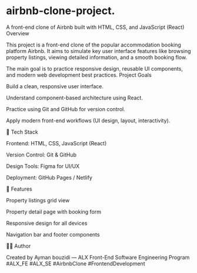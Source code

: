 # airbnb-clone-project.
A front-end clone of Airbnb built with HTML, CSS, and JavaScript (React)
Overview

This project is a front-end clone of the popular accommodation booking platform Airbnb.
It aims to simulate key user interface features like browsing property listings, viewing detailed information, and a smooth booking flow.

The main goal is to practice responsive design, reusable UI components, and modern web development best practices. 
Project Goals

Build a clean, responsive user interface.

Understand component-based architecture using React.

Practice using Git and GitHub for version control.

Apply modern front-end workflows (UI design, layout, interactivity).

🧰 Tech Stack

Frontend: HTML, CSS, JavaScript (React)

Version Control: Git & GitHub

Design Tools: Figma for UI/UX

Deployment: GitHub Pages / Netlify

🚀 Features

Property listings grid view

Property detail page with booking form

Responsive design for all devices

Navigation bar and footer components

👨‍💻 Author

Created by Ayman bouzidi — ALX Front-End Software Engineering Program
#ALX_FE #ALX_SE #AirbnbClone #FrontendDevelopment

